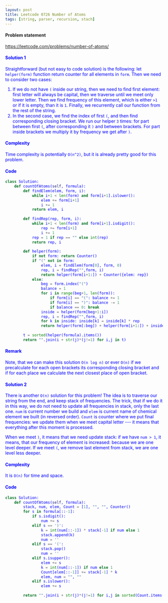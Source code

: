 ```yaml
---
layout: post
title: Leetcode 0726 Number of Atoms
tags: [string, parser, recursion, stach]
---
```


#### Problem statement

<a href="https://leetcode.com/problems/number-of-atoms/"> <font color = blue>https://leetcode.com/problems/number-of-atoms/

#### Solution 1
Straightforward (but not easy to code solution) is the following: let `helper(form)` function return counter for all elements in `form`. Then we need to consider two cases:

1. If we do not have `(` inside our string, then we need to find first element: first letter will always be capital, then we traverse until we meet only lower letter. Then we find frequency of this element, which is either `>1` or if it is empty, than it is `1`. Finally, we recurrently call our function from the rest of the string.
2. In the second case, we find the index of first `(`, and then find corresponding closing bracket. We run our helper `3` times: for part between first `(`, after corresponding it `)` and between brackets. For part inside brackets we multiply it by frequency we get after `)`.

#### Complexity
Time complexity is potentially `O(n^2)`, but it is already pretty good for this problem.

#### Code
```python
class Solution:
    def countOfAtoms(self, formula):
        def findElem(elem, form, i):
            while i+1 < len(form) and form[i+1].islower():
                elem += form[i+1]
                i += 1
            return elem, i
        
        def findRep(rep, form, i):
            while i+1 < len(form) and form[i+1].isdigit():
                rep += form[i+1]
                i += 1
            rep = 1 if rep == "" else int(rep)
            return rep, i
        
        def helper(form):
            if not form: return Counter()
            if "(" not in form:
                elem, i = findElem(form[0], form, 0)
                rep, i = findRep("",form, i)
                return helper(form[i+1:]) + Counter({elem: rep})
            else:
                beg = form.index("(")
                balance = 1
                for i in range(beg+1, len(form)):
                    if form[i] == "(": balance += 1
                    if form[i] == ")": balance -= 1
                    if balance == 0: break
                inside = helper(form[beg+1:i])
                rep, i = findRep("",form, i)
                for k in inside: inside[k] = inside[k] * rep 
                return helper(form[:beg]) + helper(form[i+1:]) + inside
            
        t = sorted(helper(formula).items())
        return "".join(i + str(j)*(j!=1) for i,j in t)
```

#### Remark
Note, that we can make this solution `O(n log n)` or ever `O(n)` if we precalculate for each open brackets its corresponding closing bracket and if for each place we calculate the next closest place of open bracket.

#### Solution 2
There is another `O(n)` solution for this problem! The idea is to traverse our string from the end, and keep stack of frequencies. The trick, that if we do it in this way, we do not need to update all frequencies in stack, only the last one. `num` is current number we build and `elem` is current name of chemical element we built (in reversed order). `Count` is counter where we put final frequencies: we update them when we meet capital letter --- it means that everything after this moment is processed.

When we meet `)`, it means that we need update stack: if we have `num > 1`, it means, that our frequency of element is increased: because we are one level deeper. If we meet `(`, we remove last element from stack, we are one level less deeper. 

#### Complexity
It is `O(n)` for time and space.

#### Code
```python
class Solution:
    def countOfAtoms(self, formula):
        stack, num, elem, Count = [1], "", "", Counter()
        for s in formula[::-1]:
            if s.isdigit():
                num += s
            elif s == ')':
                k = int(num[::-1]) * stack[-1] if num else 1
                stack.append(k)
                num = ''
            elif s == '(':
                stack.pop()
                num = ''
            elif s.isupper():
                elem += s
                k = int(num[::-1]) if num else 1
                Count[elem[::-1]] += stack[-1] * k
                elem, num = "", ""
            elif s.islower():
                elem += s
            
        return "".join(i + str(j)*(j!=1) for i,j in sorted(Count.items()))
```

